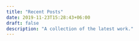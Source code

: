 ```yaml
---
title: "Recent Posts"
date: 2019-11-23T15:28:43+06:00
draft: false
description: "A collection of the latest work."
---
```

